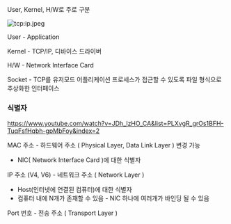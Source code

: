 User, Kernel, H/W로 주로 구분

![tcp:ip.jpeg](https://s3-us-west-2.amazonaws.com/secure.notion-static.com/7a83195f-be1a-455c-82cb-207765ab3881/tcpip.jpeg)

User - Application

Kernel - TCP/IP, 디바이스 드라이버

H/W - Network Interface Card

Socket - TCP를 유저모드 어플리케이션 프로세스가 접근할 수 있도록 파일 형식으로 추상화한 인터페이스

### 식별자

https://www.youtube.com/watch?v=JDh_lzHO_CA&list=PLXvgR_grOs1BFH-TuqFsfHqbh-gpMbFoy&index=2

MAC 주소 - 하드웨어 주소 ( Physical Layer, Data Link Layer ) 변경 가능

- NIC( Network Interface Card )에 대한 식별자

IP 주소 (V4, V6) - 네트워크 주소 ( Network Layer )

- Host(인터넷에 연결된 컴퓨터)에 대한 식별자
- 컴퓨터 내에 N개가 존재할 수 있음 - NIC 하나에 여러개가 바인딩 될 수 있음

Port  번호 - 전송 주소 ( Transport Layer )
